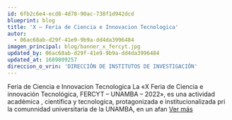 ```yaml
---
id: 6fb2c6e4-ecd8-4d78-90ac-738f1d942dcd
blueprint: blog
title: 'X – Feria de Ciencia e Innovacion Tecnologica'
autor:
  - 06ac68ab-d29f-41e9-9b9a-dd4da3996484
imagen_principal: blog/banner_x_fercyt.jpg
updated_by: 06ac68ab-d29f-41e9-9b9a-dd4da3996484
updated_at: 1689809257
direccion_o_vrin: 'DIRECCIÓN DE INSTITUTOS DE INVESTIGACIÓN'
---
```

Feria de Ciencia e Innovacion Tecnologica La «X Feria de Ciencia e innovación Tecnológica, FERCYT – UNAMBA – 2022», es una actividad académica , científica y tecnologica, protagonizada e institucionalizada pri la comunnidad universitaria de la UNAMBA, en un afan [Ver más](https://vrin.unamba.edu.pe/eventos)